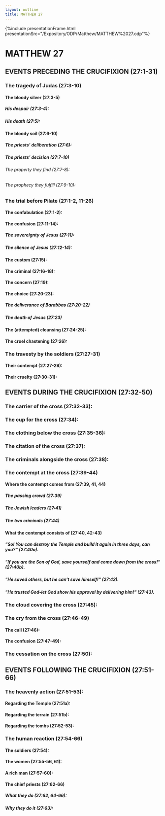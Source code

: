 ```yaml
---
layout: outline
title: MATTHEW 27
---
```

{%include presentationFrame.html presentationSrc="/Expository/ODP/Matthew/MATTHEW%2027.odp"%}

# MATTHEW 27
## EVENTS PRECEDING THE CRUCIFIXION (27:1-31) 
###  The tragedy of Judas (27:3-10) 
####  The bloody silver (27:3-5) 
#####  His despair (27:3-4): 
#####  His death (27:5): 
####  The bloody soil (27:6-10) 
#####  The priests\' deliberation (27:6): 
#####  The priests\' decision (27:7-10) 
######  The property they find (27:7-8): 
######  The prophecy they fulfill (27:9-10): 
###  The trial before Pilate (27:1-2, 11-26) 
####  The confabulation (27:1-2): 
####  The confusion (27:11-14): 
#####  The sovereignty of Jesus (27:11): 
#####  The silence of Jesus (27:12-14): 
####  The custom (27:15): 
####  The criminal (27:16-18): 
####  The concern (27:19): 
####  The choice (27:20-23): 
#####  The deliverance of Barabbas (27:20-22) 
#####  The death of Jesus (27:23) 
####  The (attempted) cleansing (27:24-25): 
####  The cruel chastening (27:26): 
###  The travesty by the soldiers (27:27-31) 
####  Their contempt (27:27-29): 
####  Their cruelty (27:30-31): 
## EVENTS DURING THE CRUCIFIXION (27:32-50) 
###  The carrier of the cross (27:32-33): 
###  The cup for the cross (27:34): 
###  The clothing below the cross (27:35-36): 
###  The citation of the cross (27:37): 
###  The criminals alongside the cross (27:38): 
###  The contempt at the cross (27:39-44) 
####  Where the contempt comes from (27:39, 41, 44) 
#####  The passing crowd (27:39) 
#####  The Jewish leaders (27:41) 
#####  The two criminals (27:44) 
####  What the contempt consists of (27:40, 42-43) 
#####  \"So! You can destroy the Temple and build it again in three days, can you?\" (27:40a). 
#####  \"If you are the Son of God, save yourself and come down from the cross!\" (27:40b). 
#####  \"He saved others, but he can\'t save himself!\" (27:42). 
#####  \"He trusted God-let God show his approval by delivering him!\" (27:43). 
###  The cloud covering the cross (27:45): 
###  The cry from the cross (27:46-49) 
####  The call (27:46):
####  The confusion (27:47-49): 
###  The cessation on the cross (27:50): 
## EVENTS FOLLOWING THE CRUCIFIXION (27:51-66) 
###  The heavenly action (27:51-53): 
####  Regarding the Temple (27:51a): 
####  Regarding the terrain (27:51b): 
####  Regarding the tombs (27:52-53): 
###  The human reaction (27:54-66) 
####  The soldiers (27:54): 
####  The women (27:55-56, 61): 
####  A rich man (27:57-60): 
####  The chief priests (27:62-66) 
#####  What they do (27:62, 64-66): 
#####  Why they do it (27:63): 
